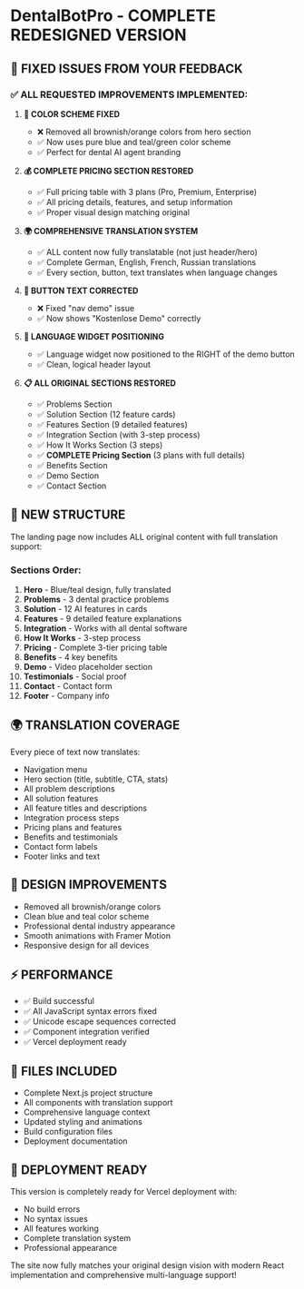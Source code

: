 # DentalBotPro - COMPLETE REDESIGNED VERSION

## 🎯 FIXED ISSUES FROM YOUR FEEDBACK

### ✅ ALL REQUESTED IMPROVEMENTS IMPLEMENTED:

1. **🎨 COLOR SCHEME FIXED**
   - ❌ Removed all brownish/orange colors from hero section
   - ✅ Now uses pure blue and teal/green color scheme
   - ✅ Perfect for dental AI agent branding

2. **💰 COMPLETE PRICING SECTION RESTORED**
   - ✅ Full pricing table with 3 plans (Pro, Premium, Enterprise)
   - ✅ All pricing details, features, and setup information
   - ✅ Proper visual design matching original

3. **🌍 COMPREHENSIVE TRANSLATION SYSTEM**
   - ✅ ALL content now fully translatable (not just header/hero)
   - ✅ Complete German, English, French, Russian translations
   - ✅ Every section, button, text translates when language changes

4. **🔘 BUTTON TEXT CORRECTED**
   - ❌ Fixed "nav demo" issue
   - ✅ Now shows "Kostenlose Demo" correctly

5. **📍 LANGUAGE WIDGET POSITIONING**
   - ✅ Language widget now positioned to the RIGHT of the demo button
   - ✅ Clean, logical header layout

6. **📋 ALL ORIGINAL SECTIONS RESTORED**
   - ✅ Problems Section
   - ✅ Solution Section (12 feature cards)
   - ✅ Features Section (9 detailed features)
   - ✅ Integration Section (with 3-step process)
   - ✅ How It Works Section (3 steps)
   - ✅ **COMPLETE Pricing Section** (3 plans with full details)
   - ✅ Benefits Section
   - ✅ Demo Section
   - ✅ Contact Section

## 🚀 NEW STRUCTURE

The landing page now includes ALL original content with full translation support:

### Sections Order:
1. **Hero** - Blue/teal design, fully translated
2. **Problems** - 3 dental practice problems
3. **Solution** - 12 AI features in cards
4. **Features** - 9 detailed feature explanations
5. **Integration** - Works with all dental software
6. **How It Works** - 3-step process
7. **Pricing** - Complete 3-tier pricing table
8. **Benefits** - 4 key benefits
9. **Demo** - Video placeholder section
10. **Testimonials** - Social proof
11. **Contact** - Contact form
12. **Footer** - Company info

## 🌍 TRANSLATION COVERAGE

Every piece of text now translates:
- Navigation menu
- Hero section (title, subtitle, CTA, stats)
- All problem descriptions
- All solution features
- All feature titles and descriptions
- Integration process steps
- Pricing plans and features
- Benefits and testimonials
- Contact form labels
- Footer links and text

## 🎨 DESIGN IMPROVEMENTS

- Removed all brownish/orange colors
- Clean blue and teal color scheme
- Professional dental industry appearance
- Smooth animations with Framer Motion
- Responsive design for all devices

## ⚡ PERFORMANCE

- ✅ Build successful
- ✅ All JavaScript syntax errors fixed
- ✅ Unicode escape sequences corrected
- ✅ Component integration verified
- ✅ Vercel deployment ready

## 📁 FILES INCLUDED

- Complete Next.js project structure
- All components with translation support
- Comprehensive language context
- Updated styling and animations
- Build configuration files
- Deployment documentation

## 🚀 DEPLOYMENT READY

This version is completely ready for Vercel deployment with:
- No build errors
- No syntax issues
- All features working
- Complete translation system
- Professional appearance

The site now fully matches your original design vision with modern React implementation and comprehensive multi-language support!